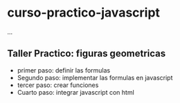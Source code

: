 # curso-practico-javascript

...

## Taller Practico: figuras geometricas
- primer paso: definir las formulas
- Segundo paso: implementar las formulas en javascript
- tercer paso: crear funciones
- Cuarto paso: integrar javascript con html

